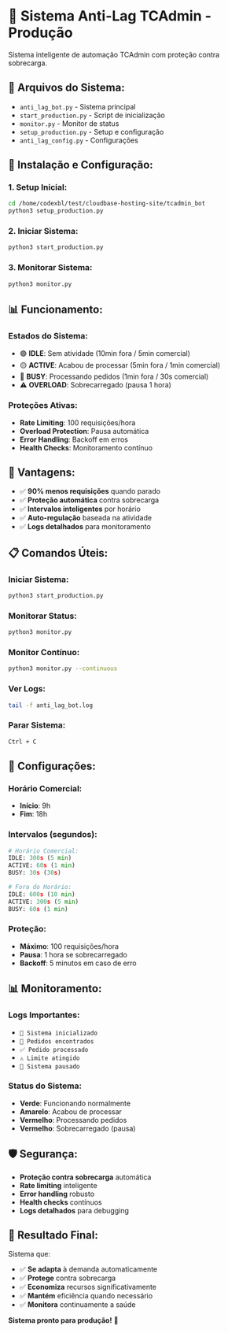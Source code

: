 # 🚀 Sistema Anti-Lag TCAdmin - Produção

Sistema inteligente de automação TCAdmin com proteção contra sobrecarga.

## 📁 **Arquivos do Sistema:**

- `anti_lag_bot.py` - Sistema principal
- `start_production.py` - Script de inicialização
- `monitor.py` - Monitor de status
- `setup_production.py` - Setup e configuração
- `anti_lag_config.py` - Configurações

## 🚀 **Instalação e Configuração:**

### **1. Setup Inicial:**
```bash
cd /home/codexbl/test/cloudbase-hosting-site/tcadmin_bot
python3 setup_production.py
```

### **2. Iniciar Sistema:**
```bash
python3 start_production.py
```

### **3. Monitorar Sistema:**
```bash
python3 monitor.py
```

## 📊 **Funcionamento:**

### **Estados do Sistema:**
- 🟢 **IDLE**: Sem atividade (10min fora / 5min comercial)
- 🟡 **ACTIVE**: Acabou de processar (5min fora / 1min comercial)
- 🔴 **BUSY**: Processando pedidos (1min fora / 30s comercial)
- ⚠️ **OVERLOAD**: Sobrecarregado (pausa 1 hora)

### **Proteções Ativas:**
- **Rate Limiting**: 100 requisições/hora
- **Overload Protection**: Pausa automática
- **Error Handling**: Backoff em erros
- **Health Checks**: Monitoramento contínuo

## 🎯 **Vantagens:**

- ✅ **90% menos requisições** quando parado
- ✅ **Proteção automática** contra sobrecarga
- ✅ **Intervalos inteligentes** por horário
- ✅ **Auto-regulação** baseada na atividade
- ✅ **Logs detalhados** para monitoramento

## 📋 **Comandos Úteis:**

### **Iniciar Sistema:**
```bash
python3 start_production.py
```

### **Monitorar Status:**
```bash
python3 monitor.py
```

### **Monitor Contínuo:**
```bash
python3 monitor.py --continuous
```

### **Ver Logs:**
```bash
tail -f anti_lag_bot.log
```

### **Parar Sistema:**
```bash
Ctrl + C
```

## 🔧 **Configurações:**

### **Horário Comercial:**
- **Início**: 9h
- **Fim**: 18h

### **Intervalos (segundos):**
```python
# Horário Comercial:
IDLE: 300s (5 min)
ACTIVE: 60s (1 min)
BUSY: 30s (30s)

# Fora do Horário:
IDLE: 600s (10 min)
ACTIVE: 300s (5 min)
BUSY: 60s (1 min)
```

### **Proteção:**
- **Máximo**: 100 requisições/hora
- **Pausa**: 1 hora se sobrecarregado
- **Backoff**: 5 minutos em caso de erro

## 📊 **Monitoramento:**

### **Logs Importantes:**
- `🚀 Sistema inicializado`
- `🎯 Pedidos encontrados`
- `✅ Pedido processado`
- `⚠️ Limite atingido`
- `🛑 Sistema pausado`

### **Status do Sistema:**
- **Verde**: Funcionando normalmente
- **Amarelo**: Acabou de processar
- **Vermelho**: Processando pedidos
- **Vermelho**: Sobrecarregado (pausa)

## 🛡️ **Segurança:**

- **Proteção contra sobrecarga** automática
- **Rate limiting** inteligente
- **Error handling** robusto
- **Health checks** contínuos
- **Logs detalhados** para debugging

## 🎯 **Resultado Final:**

Sistema que:
- ✅ **Se adapta** à demanda automaticamente
- ✅ **Protege** contra sobrecarga
- ✅ **Economiza** recursos significativamente
- ✅ **Mantém** eficiência quando necessário
- ✅ **Monitora** continuamente a saúde

**Sistema pronto para produção!** 🚀